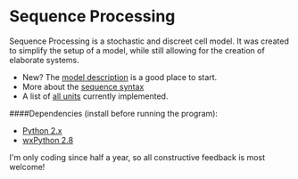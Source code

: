 Sequence Processing
===================

Sequence Processing is a stochastic and discreet cell model.
It was created to simplify the setup of a model, while still allowing for the creation
of elaborate systems.

* New? The [model description](http://github.com/oOo0oOo/sequence-processing/wiki/Model-Description) is a good place to start.
* More about the [sequence syntax](http://github.com/oOo0oOo/sequence-processing/wiki/Sequence-Syntax)
* A list of [all units](http://github.com/oOo0oOo/sequence-processing/wiki/List-of-all-Units) currently implemented.

####Dependencies (install before running the program):

* [Python 2.x](http://www.python.org/getit/)
* [wxPython 2.8](http://wxpython.org/download.php)


I'm only coding since half a year, so all constructive feedback is most welcome!